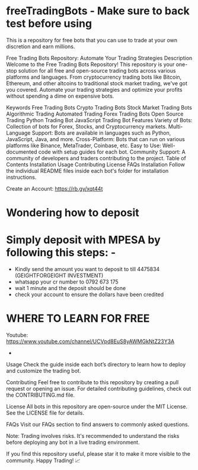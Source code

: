 # freeTradingBots - Make sure to back test before using
This is a repository for free bots that you can use to trade at your own discretion and earn millions.

Free Trading Bots Repository: Automate Your Trading Strategies
Description
Welcome to the Free Trading Bots Repository! This repository is your one-stop solution for all free and open-source trading bots across various platforms and languages. From cryptocurrency trading bots like Bitcoin, Ethereum, and other altcoins to traditional stock market trading, we've got you covered. Automate your trading strategies and optimize your profits without spending a dime on expensive bots.


Keywords
Free Trading Bots
Crypto Trading Bots
Stock Market Trading Bots
Algorithmic Trading
Automated Trading
Forex Trading Bots
Open Source Trading
Python Trading Bot
JavaScript Trading Bot
Features
Variety of Bots: Collection of bots for Forex, Stocks, and Cryptocurrency markets.
Multi-Language Support: Bots are available in languages such as Python, JavaScript, Java, and more.
Cross-Platform: Bots that can run on various platforms like Binance, MetaTrader, Coinbase, etc.
Easy to Use: Well-documented code with setup guides for each bot.
Community Support: A community of developers and traders contributing to the project.
Table of Contents
Installation
Usage
Contributing
License
FAQs
Installation
Follow the individual README files inside each bot's folder for installation instructions.

Create an Account: 
https://rb.gy/xqt44t

# Wondering how to deposit

# Simply deposit with MPESA by following this steps: -
- Kindly send the amount you want to deposit to till 4475834 (GEIGHTFORGEIGHT INVESTMENT)
- whatsapp your cr number to 0792 673 175
- wait 1 minute and the deposit should be done
- check your account to ensure the dollars have been credited

# WHERE TO LEARN FOR FREE
Youtube: https://www.youtube.com/channel/UCVpd8EuS8yAWMGkNtZ23Y3A

- 
Usage
Check the guide inside each bot’s directory to learn how to deploy and customize the trading bot.

Contributing
Feel free to contribute to this repository by creating a pull request or opening an issue. For detailed contributing guidelines, check out the CONTRIBUTING.md file.

License
All bots in this repository are open-source under the MIT License. See the LICENSE file for details.

FAQs
Visit our FAQs section to find answers to commonly asked questions.

Note: Trading involves risks. It's recommended to understand the risks before deploying any bot in a live trading environment.

If you find this repository useful, please star it to make it more visible to the community. Happy Trading! 📈
